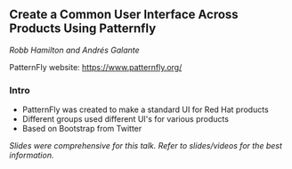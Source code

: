 ## Create a Common User Interface Across Products Using Patternfly
_Robb Hamilton and Andrés Galante_

PatternFly website: https://www.patternfly.org/

### Intro
* PatternFly was created to make a standard UI for Red Hat products
* Different groups used different UI's for various products
* Based on Bootstrap from Twitter

*Slides were comprehensive for this talk. Refer to slides/videos for the best information.*